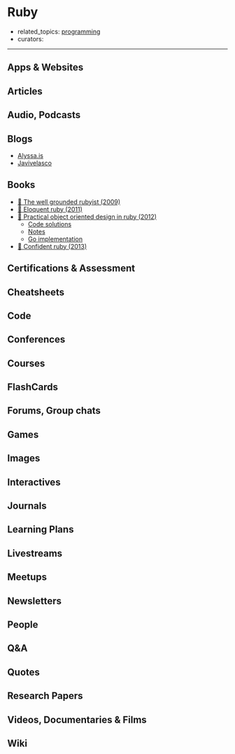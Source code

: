 # Ruby

- related_topics: [programming](programming.md)
- curators:

------

## Apps & Websites

## Articles

## Audio, Podcasts

## Blogs

- [Alyssa.is](https://alyssa.is/)
- [Javivelasco](http://javivelasco.com/blog/)

## Books

- [📕 The well grounded rubyist (2009)](http://www.goodreads.com/book/show/3892688-the-well-grounded-rubyist)
- [📕 Eloquent ruby (2011)](http://www.goodreads.com/book/show/9364729-eloquent-ruby)
- [📕 Practical object oriented design in ruby (2012)](http://www.goodreads.com/book/show/13507787-practical-object-oriented-design-in-ruby)
  - [Code solutions](https://github.com/skmetz/poodr)
  - [Notes](https://github.com/jordanpoulton/practical_object_oriented_design_in_ruby)
  - [Go implementation](https://github.com/nathany/go-poodr)
- [📕 Confident ruby (2013)](http://www.goodreads.com/book/show/15847933-confident-ruby)


## Certifications & Assessment

## Cheatsheets

## Code

## Conferences

## Courses

## FlashCards

## Forums, Group chats

## Games

## Images

## Interactives

## Journals

## Learning Plans

## Livestreams

## Meetups

## Newsletters

## People

## Q&A

## Quotes

## Research Papers

## Videos, Documentaries & Films

## Wiki

